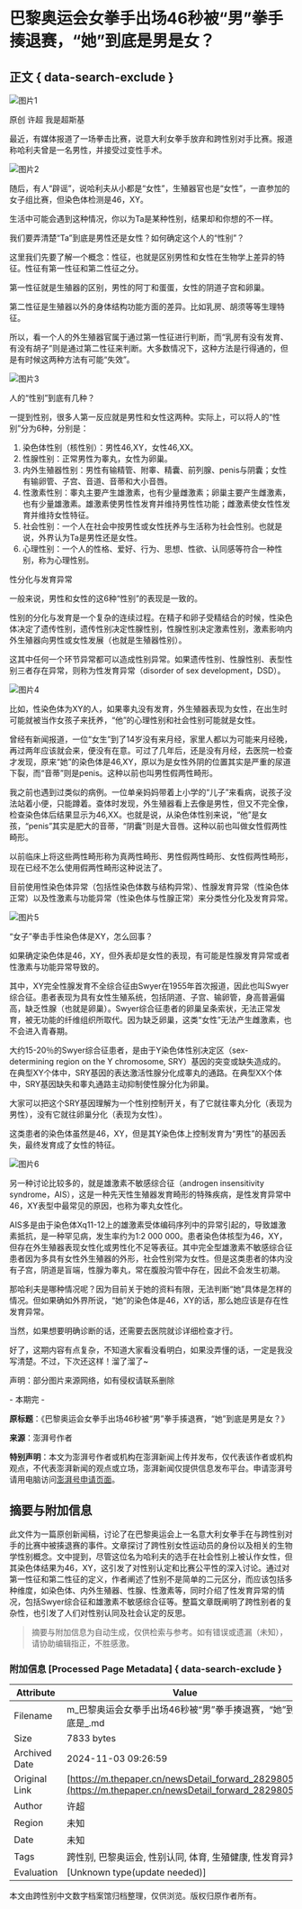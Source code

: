 # 巴黎奥运会女拳手出场46秒被“男”拳手揍退赛，“她”到底是男是女？

## 正文 { data-search-exclude }


![图片1](https://image.thepaper.cn/publish/interaction/image/3/436/946.jpg)

原创 许超 我是超斯基

最近，有媒体报道了一场拳击比赛，说意大利女拳手放弃和跨性别对手比赛。报道称哈利夫曾是一名男性，并接受过变性手术。

![图片2](https://imagepphcloud.thepaper.cn/pph/image/316/608/957.jpg)

随后，有人“辟谣”，说哈利夫从小都是“女性”，生殖器官也是“女性”，一直参加的女子组比赛，但染色体检测是46，XY。

生活中可能会遇到这种情况，你以为Ta是某种性别，结果却和你想的不一样。

我们要弄清楚“Ta”到底是男性还是女性？如何确定这个人的“性别”？

这里我们先要了解一个概念：性征，也就是区别男性和女性在生物学上差异的特征。性征有第一性征和第二性征之分。

第一性征就是生殖器的区别，男性的阿丁和蛋蛋，女性的阴道子宫和卵巢。

第二性征是生殖器以外的身体结构功能方面的差异。比如乳房、胡须等等生理特征。

所以，看一个人的外生殖器官属于通过第一性征进行判断，而“乳房有没有发育、有没有胡子”则是通过第二性征来判断。大多数情况下，这种方法是行得通的，但是有时候这两种方法有可能“失效”。

![图片3](https://imagepphcloud.thepaper.cn/pph/image/316/608/958.gif)

人的“性别”到底有几种？

一提到性别，很多人第一反应就是男性和女性这两种。实际上，可以将人的“性别”分为6种，分别是：

1. 染色体性别（核性别）：男性46,XY，女性46,XX。
2. 性腺性别：正常男性为睾丸，女性为卵巢。
3. 内外生殖器性别：男性有输精管、附睾、精囊、前列腺、penis与阴囊；女性有输卵管、子宫、音道、音蒂和大小音唇。
4. 性激素性别：睾丸主要产生雄激素，也有少量雌激素；卵巢主要产生雌激素，也有少量雄激素。雄激素使男性性发育并维持男性性功能；雌激素使女性性发育并维持女性特征。
5. 社会性别：一个人在社会中按男性或女性抚养与生活称为社会性别。也就是说，外界认为Ta是男性还是女性。
6. 心理性别：一个人的性格、爱好、行为、思想、性欲、认同感等符合一种性别，称为心理性别。

性分化与发育异常

一般来说，男性和女性的这6种“性别”的表现是一致的。

性别的分化与发育是一个复杂的连续过程。在精子和卵子受精结合的时候，性染色体决定了遗传性别，遗传性别决定性腺性别，性腺性别决定激素性别，激素影响内外生殖器向男性或女性发展（也就是生殖器性别）。

这其中任何一个环节异常都可以造成性别异常。如果遗传性别、性腺性别、表型性别三者存在异常，则称为性发育异常（disorder of sex development，DSD）。

![图片4](https://imagepphcloud.thepaper.cn/pph/image/316/608/959.gif)

比如，性染色体为XY的人，如果睾丸没有发育，外生殖器表现为女性，在出生时可能就被当作女孩子来抚养，“他”的心理性别和社会性别可能就是女性。

曾经有新闻报道，一位“女生”到了14岁没有来月经，家里人都以为可能来月经晚，再过两年应该就会来，便没有在意。可过了几年后，还是没有月经，去医院一检查才发现，原来“她”的染色体是46,XY，原以为是女性外阴的位置其实是严重的尿道下裂，而“音蒂”则是penis。这种以前也叫男性假两性畸形。

我之前也遇到过类似的病例。一位单亲妈妈带着上小学的“儿子”来看病，说孩子没法站着小便，只能蹲着。查体时发现，外生殖器看上去像是男性，但又不完全像，检查染色体后结果显示为46,XX。也就是说，从染色体性别来说，“他”是女孩，“penis”其实是肥大的音蒂，“阴囊”则是大音唇。这种以前也叫做女性假两性畸形。

以前临床上将这些两性畸形称为真两性畸形、男性假两性畸形、女性假两性畸形，现在已经不怎么使用假两性畸形这种说法了。

目前使用性染色体异常（包括性染色体数与结构异常）、性腺发育异常（性染色体正常）以及性激素与功能异常（性染色体与性腺正常）来分类性分化及发育异常。

![图片5](https://imagepphcloud.thepaper.cn/pph/image/316/608/960.jpg)

“女子”拳击手性染色体是XY，怎么回事？

如果确定染色体是46，XY，但外表却是女性的表现，有可能是性腺发育异常或者性激素与功能异常导致的。

其中，XY完全性腺发育不全综合征由Swyer在1955年首次报道，因此也叫Swyer综合征。患者表现为具有女性生殖系统，包括阴道、子宫、输卵管，身高普遍偏高，缺乏性腺（也就是卵巢）。Swyer综合征患者的卵巢呈条索状，无法正常发育，被无功能的纤维组织所取代。因为缺乏卵巢，这类“女性”无法产生雌激素，也不会进入青春期。

大约15-20％的Swyer综合征患者，是由于Y染色体性别决定区（sex-determining region on the Y chromosome, SRY）基因的突变或缺失造成的。在典型XY个体中，SRY基因的表达激活性腺分化成睾丸的通路。在典型XX个体中，SRY基因缺失和睾丸通路主动抑制使性腺分化为卵巢。

大家可以把这个SRY基因理解为一个性别控制开关，有了它就往睾丸分化（表现为男性），没有它就往卵巢分化（表现为女性）。

这类患者的染色体虽然是46，XY，但是其Y染色体上控制发育为“男性”的基因丢失，最终发育成了女性的特征。

![图片6](https://imagepphcloud.thepaper.cn/pph/image/316/608/961.jpg)

另一种讨论比较多的，就是雄激素不敏感综合征（androgen insensitivity syndrome，AIS），这是一种先天性生殖器发育畸形的特殊疾病，是性发育异常中46，XY表型中最常见的原因，也称为睾丸女性化。

AIS多是由于染色体Xq11-12上的雄激素受体编码序列中的异常引起的，导致雄激素抵抗，是一种罕见病，发生率约为1∶2 000 000。患者染色体核型为46，XY，但存在外生殖器表现女性化或男性化不足等表征。其中完全型雄激素不敏感综合征患者因为多具有女性外生殖器的外形，社会性别常为女性。但是这类患者的体内没有子宫，阴道是盲端，性腺为睾丸，常在腹股沟管中存在，因此不会发生初潮。

那哈利夫是哪种情况呢？因为目前关于她的资料有限，无法判断“她”具体是怎样的情况。但如果确如外界所说，“她”的染色体是46，XY的话，那么她应该是存在性发育异常。

当然，如果想要明确诊断的话，还需要去医院就诊详细检查才行。

好了，这期内容有点复杂，不知道大家看没看明白，如果没弄懂的话，一定是我没写清楚。不过，下次还这样！溜了溜了~

声明：部分图片来源网络，如有侵权请联系删除

\- 本期完 -

**原标题**：《巴黎奥运会女拳手出场46秒被“男”拳手揍退赛，“她”到底是男是女？》

**来源**：澎湃号作者

**特别声明**：本文为澎湃号作者或机构在澎湃新闻上传并发布，仅代表该作者或机构观点，不代表澎湃新闻的观点或立场，澎湃新闻仅提供信息发布平台。申请澎湃号请用电脑访问[澎湃号申请页面](https://renzheng.thepaper.cn)。

## 摘要与附加信息

<!-- tcd_abstract -->
此文件为一篇原创新闻稿，讨论了在巴黎奥运会上一名意大利女拳手在与跨性别对手的比赛中被揍退赛的事件。文章探讨了跨性别女性运动员的身份以及相关的生物学性别概念。文中提到，尽管这位名为哈利夫的选手在社会性别上被认作女性，但其染色体结果为46，XY，这引发了对性别认定和比赛公平性的深入讨论。通过对第一性征和第二性征的定义，作者阐述了性别不是简单的二元区分，而应该包括多种维度，如染色体、内外生殖器、性腺、性激素等，同时介绍了性发育异常的情况，包括Swyer综合征和雄激素不敏感综合征等。整篇文章既阐明了跨性别者的复杂性，也引发了人们对性别认同及社会认定的反思。
<!-- tcd_abstract_end -->

> 摘要与附加信息为自动生成，仅供检索与参考。如有错误或遗漏（未知），请协助编辑指正，不胜感激。

### 附加信息 [Processed Page Metadata] { data-search-exclude }

| Attribute       | Value                                  |
|-----------------|----------------------------------------|
| Filename        | m_巴黎奥运会女拳手出场46秒被“男”拳手揍退赛，“她”到底是_.md                             |
| Size            | 7833 bytes                           |
| Archived Date   | 2024-11-03 09:26:59                             |
| Original Link   | [https://m.thepaper.cn/newsDetail_forward_28298057](https://m.thepaper.cn/newsDetail_forward_28298057)                       |
| Author          | 许超                               |
| Region          | 未知                               |
| Date            | 未知                                 |
| Tags            | 跨性别, 巴黎奥运会, 性别认同, 体育, 生殖健康, 性发育异常                                 |
| Evaluation            | [Unknown type(update needed)]                                 |
<!-- tcd_table_end -->

本文由跨性别中文数字档案馆归档整理，仅供浏览。版权归原作者所有。
